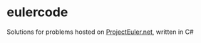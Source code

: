# eulercode
Solutions for problems hosted on [ProjectEuler.net](https://projecteuler.net/about), written in C#
